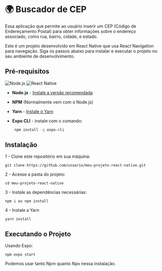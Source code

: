 # 🌍 Buscador de CEP

Essa aplicação que permite ao usuário inserir um CEP (Código de Endereçamento Postal) para obter informações sobre o endereço associado, como rua, bairro, cidade, e estado. 

Este é um projeto desenvolvido em React Native que usa React Navigation para navegação. Siga os passos abaixo para instalar e executar o projeto no seu ambiente de desenvolvimento.

## Pré-requisitos
![Node.js](https://img.shields.io/badge/Node.js-339933?style=for-the-badge&logo=node.js&logoColor=white)
![React Native](https://img.shields.io/badge/React_Native-20232A?style=for-the-badge&logo=react&logoColor=61DAFB)

- **Node.js** - [Instale a versão recomendada](https://nodejs.org/)
- **NPM** (Normalmente vem com o Node.js) 
- **Yarn** - [Instale o Yarn](https://classic.yarnpkg.com/lang/en/docs/install/) 
- **Expo CLI** - instale com o comando:

  ```bash
   npm install -g expo-cli

## Instalação

1 - Clone este repositório em sua máquina:

    git clone https://github.com/usuario/meu-projeto-react-native.git

2 - Acesse a pasta do projeto:

    cd meu-projeto-react-native

3 - Instale as dependências necessárias:

    npm i ou npm install

4 - Instale a Yarn

    yarn install


## Executando o Projeto

Usando Expo:

    npm expo start

Podemos usar tanto Npm quanto Npx nessa instalação.

